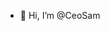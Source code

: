 - 👋 Hi, I’m @CeoSam

<!---
CeoSam/CeoSam is a ✨ special ✨ repository because its `README.md` (this file) appears on your GitHub profile.
You can click the Preview link to take a look at your changes.
--->
